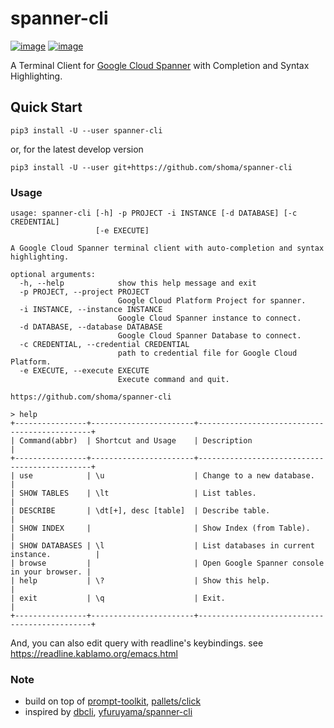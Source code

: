 # spanner-cli
[![image](https://img.shields.io/pypi/v/spanner-cli.svg)](https://python.org/pypi/spanner-cli)
[![image](https://img.shields.io/pypi/l/spanner-cli.svg)](https://python.org/pypi/spanner-cli)

A Terminal Client for [Google Cloud Spanner](https://cloud.google.com/spanner/) with Completion and Syntax Highlighting.

Quick Start
-----------
```
pip3 install -U --user spanner-cli
```
or, for the latest develop version
```
pip3 install -U --user git+https://github.com/shoma/spanner-cli
```

### Usage
```
usage: spanner-cli [-h] -p PROJECT -i INSTANCE [-d DATABASE] [-c CREDENTIAL]
                   [-e EXECUTE]

A Google Cloud Spanner terminal client with auto-completion and syntax
highlighting.

optional arguments:
  -h, --help            show this help message and exit
  -p PROJECT, --project PROJECT
                        Google Cloud Platform Project for spanner.
  -i INSTANCE, --instance INSTANCE
                        Google Cloud Spanner instance to connect.
  -d DATABASE, --database DATABASE
                        Google Cloud Spanner Database to connect.
  -c CREDENTIAL, --credential CREDENTIAL
                        path to credential file for Google Cloud Platform.
  -e EXECUTE, --execute EXECUTE
                        Execute command and quit.

https://github.com/shoma/spanner-cli
```

```
> help
+----------------+-----------------------+----------------------------------------------+
| Command(abbr)  | Shortcut and Usage    | Description                                  |
+----------------+-----------------------+----------------------------------------------+
| use            | \u                    | Change to a new database.                    |
| SHOW TABLES    | \lt                   | List tables.                                 |
| DESCRIBE       | \dt[+], desc [table]  | Describe table.                              |
| SHOW INDEX     |                       | Show Index (from Table).                     |
| SHOW DATABASES | \l                    | List databases in current instance.          |
| browse         |                       | Open Google Spanner console in your browser. |
| help           | \?                    | Show this help.                              |
| exit           | \q                    | Exit.                                        |
+----------------+-----------------------+----------------------------------------------+
```
And, you can also edit query with readline's keybindings.
see https://readline.kablamo.org/emacs.html

### Note
- build on top of [prompt\-toolkit](https://github.com/prompt-toolkit/python-prompt-toolkit), [pallets/click](https://github.com/pallets/click)
- inspired by [dbcli](https://github.com/dbcli), [yfuruyama/spanner\-cli](https://github.com/yfuruyama/spanner-cli)
